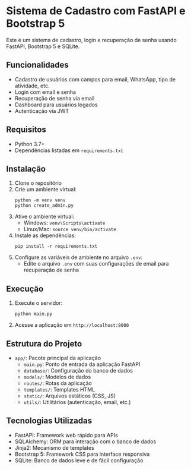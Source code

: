 # Sistema de Cadastro com FastAPI e Bootstrap 5

Este é um sistema de cadastro, login e recuperação de senha usando FastAPI, Bootstrap 5 e SQLite.

## Funcionalidades

- Cadastro de usuários com campos para email, WhatsApp, tipo de atividade, etc.
- Login com email e senha
- Recuperação de senha via email
- Dashboard para usuários logados
- Autenticação via JWT

## Requisitos

- Python 3.7+
- Dependências listadas em `requirements.txt`

## Instalação

1. Clone o repositório
2. Crie um ambiente virtual:
   ```
   python -m venv venv
   python create_admin.py
   ```
3. Ative o ambiente virtual:
   - Windows: `venv\Scripts\activate`
   - Linux/Mac: `source venv/bin/activate`
4. Instale as dependências:
   ```
   pip install -r requirements.txt
   ```
5. Configure as variáveis de ambiente no arquivo `.env`:
   - Edite o arquivo `.env` com suas configurações de email para recuperação de senha

## Execução

1. Execute o servidor:
   ```
   python main.py
   ```
2. Acesse a aplicação em `http://localhost:8000`

## Estrutura do Projeto

- `app/`: Pacote principal da aplicação
  - `main.py`: Ponto de entrada da aplicação FastAPI
  - `database/`: Configuração do banco de dados
  - `models/`: Modelos de dados
  - `routes/`: Rotas da aplicação
  - `templates/`: Templates HTML
  - `static/`: Arquivos estáticos (CSS, JS)
  - `utils/`: Utilitários (autenticação, email, etc.)

## Tecnologias Utilizadas

- FastAPI: Framework web rápido para APIs
- SQLAlchemy: ORM para interação com o banco de dados
- Jinja2: Mecanismo de templates
- Bootstrap 5: Framework CSS para interface responsiva
- SQLite: Banco de dados leve e de fácil configuração 